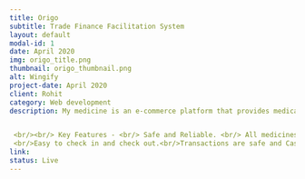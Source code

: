 ```yaml
---
title: Origo
subtitle: Trade Finance Facilitation System
layout: default
modal-id: 1
date: April 2020
img: origo_title.png
thumbnail: origo_thumbnail.png
alt: Wingify
project-date: April 2020
client: Rohit
category: Web development
description: My medicine is an e-commerce platform that provides medical products to its customers and is the first digitized platform in Myanmar. All essential quantities will be available at your doorstep with just one click. 


 <br/><br/> Key Features - <br/> Safe and Reliable. <br/> All medicines will be in stock.
 <br/>Easy to check in and check out.<br/>Transactions are safe and Cash on delivery option is also available.<br/> The web app is engined by React Native for its hefty capabilities. <br/> How It Works? <br/> This application is developed using WordPress with PHP and customized CSS. It is the first digitized pharmacy in Myanmar and has received great customer reach due to its seamless and excellent services.
link: 
status: Live
---
```

